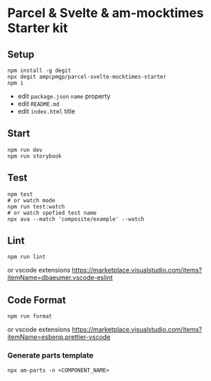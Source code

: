 # Parcel & Svelte & am-mocktimes Starter kit

## Setup

```shell
npm install -g degit
npx degit ampcpmgp/parcel-svelte-mocktimes-starter
npm i
```

* edit `package.json` `name` property
* edit `README.md`
* edit `index.html` title

## Start

```shell
npm run dev
npm run storybook
```

## Test

```shell
npm test
# or watch mode
npm run test:watch
# or watch spefied test name
npx ava --match 'composite/example' --watch
```

## Lint

```shell
npm run lint
```

or vscode extensions <https://marketplace.visualstudio.com/items?itemName=dbaeumer.vscode-eslint>

## Code Format

```shell
npm run format
```

or vscode extensions <https://marketplace.visualstudio.com/items?itemName=esbenp.prettier-vscode>

### Generate parts template

```shell
npx am-parts -n <COMPONENT_NAME>
```
